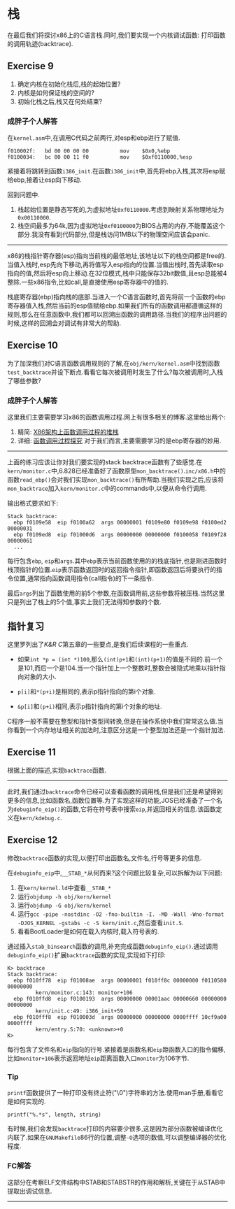 # 栈
在最后我们将探讨x86上的C语言栈.同时,我们要实现一个内核调试函数: 打印函数的调用轨迹(backtrace).

## Exercise 9
1. 确定内核在初始化栈后,栈的起始位置?
2. 内核是如何保证栈的空间的?
3. 初始化栈之后,栈又在何处结束?

### 成胖子个人解答
在`kernel.asm`中,在调用C代码之前两行,对esp和ebp进行了赋值.
```
f010002f:	bd 00 00 00 00       	mov    $0x0,%ebp
f0100034:	bc 00 00 11 f0       	mov    $0xf0110000,%esp
```
紧接着将跳转到函数`i386_init`.在函数`i386_init`中,首先将ebp入栈,其次将esp赋给ebp,接着让esp向下移动.

回到问题中.
1. 栈起始位置是静态写死的,为虚拟地址`0xf0110000`.考虑到映射关系物理地址为`0x00110000`.
2. 栈空间最多为64k,因为虚拟地址`0xf0100000`为BIOS占用的内存,不能覆盖这个部分.我没有看到代码部分,但是栈访问1MB以下的物理空间应该会panic.


---
x86的栈指针寄存器(esp)指向当前栈的最低地址,该地址以下的栈空间都是free的.当值入栈时,esp先向下移动,再将值写入esp指向的位置.当值出栈时,首先读取esp指向的值,然后将esp向上移动.在32位模式,栈中只能保存32bit数值,且esp总能被4整除.一些x86指令,比如call,是直接使用esp寄存器中的值的.

栈底寄存器(ebp)指向栈的底部.当进入一个C语言函数时,首先将前一个函数的ebp寄存器值入栈,然后当前的esp值赋给ebp.如果我们所有的函数调用都遵循这样的规则,那么在任意函数中,我们都可以回溯出函数的调用路径.当我们的程序出问题的时候,这样的回溯会对调试有非常大的帮助.

## Exercise 10
为了加深我们对C语言函数调用规则的了解,在`obj/kern/kernel.asm`中找到函数`test_backtrace`并设下断点.看看它每次被调用时发生了什么?每次被调用时,入栈了哪些参数?

### 成胖子个人解答
这里我们主要需要学习x86的函数调用过程.网上有很多相关的博客.这里给出两个:
1. 精简: [X86架构上函数调用过程的堆栈](https://blog.csdn.net/do2jiang/article/details/5404816)
2. 详细: [函数调用过程探究](https://www.cnblogs.com/bangerlee/archive/2012/05/22/2508772.html)
对于我们而言,主要需要学习的是ebp寄存器的妙用.

---

上面的练习应该让你对我们要实现的stack backtrace函数有了些感觉.在`kern/monitor.c`中,6.828已经准备好了函数原型`mon_backtrace()`.`inc/x86.h`中的函数`read_ebp()`会对我们实现`mon_backtrace()`有所帮助.当我们实现之后,应该将`mon_backtrace`加入`kern/monitor.c`中的commands中,以便从命令行调用.

输出格式要求如下:
```
Stack backtrace:
  ebp f0109e58  eip f0100a62  args 00000001 f0109e80 f0109e98 f0100ed2 00000031
  ebp f0109ed8  eip f01000d6  args 00000000 00000000 f0100058 f0109f28 00000061
  ...
```

每行包含`ebp`, `eip`和`args`.其中`ebp`表示当前函数使用的的栈底指针,也是刚进函数时栈顶指针的位置.`eip`表示函数返回时的返回指令指针,即函数返回后将要执行的指令位置,通常指向函数调用指令(call指令)的下一条指令.

最后`args`列出了函数使用的前5个参数,在函数调用前,这些参数将被压栈.当然这里只是列出了栈上的5个值,事实上我们无法得知参数的个数.

## 指针复习
这里罗列出了*K&R C*第五章的一些要点,是我们后续课程的一些重点.

* 如果`int *p = (int *)100`,那么`(int)p+1`和`(int)(p+1)`的值是不同的.前一个是101,而后一个是104.当一个指针加上一个整数时,整数会被隐式地乘以指针指向对象的大小.

* `p[i]`和`*(p+i)`是相同的,表示p指针指向的第i个对象.

* `&p[i]`和`(p+i)`相同,表示p指针指向的第i个对象的地址.

C程序一般不需要在整型和指针类型间转换,但是在操作系统中我们常常这么做.当你看到一个内存地址相关的加法时,注意区分这是一个整型加法还是一个指针加法.

## Exercise 11
根据上面的描述,实现`backtrace`函数.


---

此时,我们通过`backtrace`命令已经可以查看函数的调用栈,但是我们还是希望得到更多的信息,比如函数名,函数位置等.为了实现这样的功能,JOS已经准备了一个名为`debuginfo_eip()`的函数,它将在符号表中搜索`eip`,并返回相关的信息.该函数定义在`kern/kdebug.c`.

## Exercise 12
修改`backtrace`函数的实现,以便打印出函数名,文件名,行号等更多的信息.

在`debuginfo_eip`中,`__STAB_*`从何而来?这个问题比较复杂,可以拆解为以下问题:
1. 在`kern/kernel.ld`中查看`__STAB_*`
2. 运行`objdump -h obj/kern/kernel`
3. 运行`objdump -G obj/kern/kernel`
4. 运行`gcc -pipe -nostdinc -O2 -fno-builtin -I. -MD -Wall -Wno-format -DJOS_KERNEL -gstabs -c -S kern/init.c`,然后查看`init.S`.
5. 看看BootLoader是如何在载入内核时,载入符号表的.

通过插入`stab_binsearch`函数的调用,补充完成函数`debuginfo_eip()`.通过调用`debuginfo_eip()`扩展`backtrace`函数的实现,实现如下打印:
```
K> backtrace
Stack backtrace:
  ebp f010ff78  eip f01008ae  args 00000001 f010ff8c 00000000 f0110580 00000000
         kern/monitor.c:143: monitor+106
  ebp f010ffd8  eip f0100193  args 00000000 00001aac 00000660 00000000 00000000
         kern/init.c:49: i386_init+59
  ebp f010fff8  eip f010003d  args 00000000 00000000 0000ffff 10cf9a00 0000ffff
         kern/entry.S:70: <unknown>+0
K> 
```
每行包含了文件名和`eip`指向的行号.紧接着是函数名和`eip`距函数入口的指令偏移,比如`monitor+106`表示返回地址`eip`距离函数入口`monitor`为106字节.

### Tip
`printf`函数提供了一种打印没有终止符("\0")字符串的方法.使用man手册,看看它是如何实现的.
```
printf("%.*s", length, string)
```

有时候,我们会发现`backtrace`打印的内容要少很多,这是因为部分函数被编译优化内联了.如果在`GNUMakefile`86行的位置,调整`-O`选项的数值,可以调整编译器的优化程度.

### FC解答
这部分在考察ELF文件结构中STAB和STABSTR的作用和解析,关键在于从STAB中提取出调试信息.















---